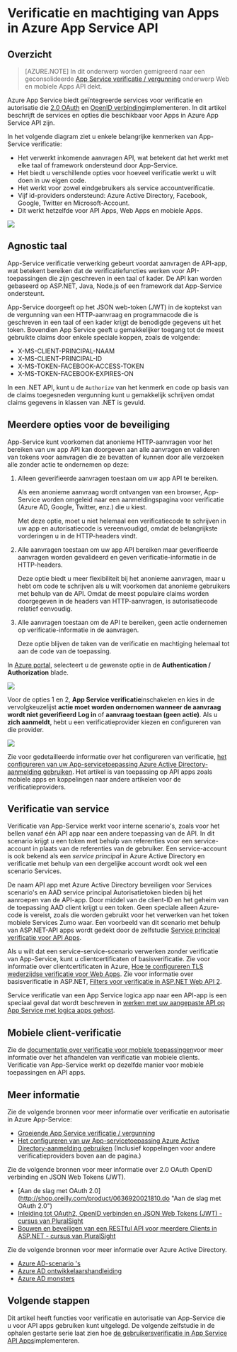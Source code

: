 <properties
    pageTitle="Verificatie en machtiging van Apps in Azure App Service API | Microsoft Azure"
    description="Informatie over de services voor verificatie en autorisatie waarmee u Azure App Service API Apps."
    services="app-service\api"
    documentationCenter=".net"
    authors="tdykstra"
    manager="wpickett"
    editor=""/>

<tags
    ms.service="app-service-api"
    ms.workload="na"
    ms.tgt_pltfrm="na"
    ms.devlang="na"
    ms.topic="article"
    ms.date="05/23/2016"
    ms.author="rachelap"/>

# <a name="authentication-and-authorization-for-api-apps-in-azure-app-service"></a>Verificatie en machtiging van Apps in Azure App Service API

## <a name="overview"></a>Overzicht 

> [AZURE.NOTE] In dit onderwerp worden gemigreerd naar een geconsolideerde [App Service verificatie / vergunning](../app-service/app-service-authentication-overview.md) onderwerp Web en mobiele Apps API dekt.

Azure App Service biedt geïntegreerde services voor verificatie en autorisatie die [2.0 OAuth](#oauth) en [OpenID verbinding](#oauth)implementeren. In dit artikel beschrijft de services en opties die beschikbaar voor Apps in Azure App Service API zijn.

In het volgende diagram ziet u enkele belangrijke kenmerken van App-Service verificatie:

* Het verwerkt inkomende aanvragen API, wat betekent dat het werkt met elke taal of framework ondersteund door App-Service.
* Het biedt u verschillende opties voor hoeveel verificatie werkt u wilt doen in uw eigen code.
* Het werkt voor zowel eindgebruikers als service accountverificatie. 
* Vijf id-providers ondersteund: Azure Active Directory, Facebook, Google, Twitter en Microsoft-Account.
* Dit werkt hetzelfde voor API Apps, Web Apps en mobiele Apps.

![](./media/app-service-api-authentication/api-apps-overview.png)

## <a name="language-agnostic"></a>Agnostic taal

App-Service verificatie verwerking gebeurt voordat aanvragen de API-app, wat betekent bereiken dat de verificatiefuncties werken voor API-toepassingen die zijn geschreven in een taal of kader.  De API kan worden gebaseerd op ASP.NET, Java, Node.js of een framework dat App-Service ondersteunt.

App-Service doorgeeft op het JSON web-token (JWT) in de koptekst van de vergunning van een HTTP-aanvraag en programmacode die is geschreven in een taal of een kader krijgt de benodigde gegevens uit het token. Bovendien App Service geeft u gemakkelijker toegang tot de meest gebruikte claims door enkele speciale koppen, zoals de volgende:

* X-MS-CLIENT-PRINCIPAL-NAAM
* X-MS-CLIENT-PRINCIPAL-ID
* X-MS-TOKEN-FACEBOOK-ACCESS-TOKEN
* X-MS-TOKEN-FACEBOOK-EXPIRES-ON
 
In een .NET API, kunt u de `Authorize` van het kenmerk en code op basis van de claims toegesneden vergunning kunt u gemakkelijk schrijven omdat claims gegevens in klassen van .NET is gevuld.

## <a name="multiple-protection-options"></a>Meerdere opties voor de beveiliging

App-Service kunt voorkomen dat anonieme HTTP-aanvragen voor het bereiken van uw app API kan doorgeven aan alle aanvragen en valideren van tokens voor aanvragen die ze bevatten of kunnen door alle verzoeken alle zonder actie te ondernemen op deze:

1. Alleen geverifieerde aanvragen toestaan om uw app API te bereiken.

    Als een anonieme aanvraag wordt ontvangen van een browser, App-Service worden omgeleid naar een aanmeldingspagina voor verificatie (Azure AD, Google, Twitter, enz.) die u kiest. 

    Met deze optie, moet u niet helemaal een verificatiecode te schrijven in uw app en autorisatiecode is vereenvoudigd, omdat de belangrijkste vorderingen u in de HTTP-headers vindt.

2. Alle aanvragen toestaan om uw app API bereiken maar geverifieerde aanvragen worden gevalideerd en geven verificatie-informatie in de HTTP-headers.

    Deze optie biedt u meer flexibiliteit bij het anonieme aanvragen, maar u hebt om code te schrijven als u wilt voorkomen dat anonieme gebruikers met behulp van de API. Omdat de meest populaire claims worden doorgegeven in de headers van HTTP-aanvragen, is autorisatiecode relatief eenvoudig.
    
3. Alle aanvragen toestaan om de API te bereiken, geen actie ondernemen op verificatie-informatie in de aanvragen.

    Deze optie blijven de taken van de verificatie en machtiging helemaal tot aan de code van de toepassing.

In [Azure portal](https://portal.azure.com/), selecteert u de gewenste optie in de **Authentication / Authorization** blade.

![](./media/app-service-api-authentication/authblade.png)

Voor de opties 1 en 2, **App Service verificatie**inschakelen en kies in de vervolgkeuzelijst **actie moet worden ondernomen wanneer de aanvraag wordt niet geverifieerd** **Log in** of **aanvraag toestaan (geen actie)**.  Als u **zich aanmeldt**, hebt u een verificatieprovider kiezen en configureren van die provider.

![](./media/app-service-api-authentication/actiontotake.png)

Zie voor gedetailleerde informatie over het configureren van verificatie, [het configureren van uw App-servicetoepassing Azure Active Directory-aanmelding gebruiken](../app-service-mobile/app-service-mobile-how-to-configure-active-directory-authentication.md). Het artikel is van toepassing op API apps zoals mobiele apps en koppelingen naar andere artikelen voor de verificatieproviders.
 
## <a id="internal"></a>Verificatie van service

Verificatie van App-Service werkt voor interne scenario's, zoals voor het bellen vanaf één API app naar een andere toepassing van de API. In dit scenario krijgt u een token met behulp van referenties voor een service-account in plaats van de referenties van de gebruiker. Een service-account is ook bekend als een *service principal* in Azure Active Directory en verificatie met behulp van een dergelijke account wordt ook wel een scenario Services. 

De naam API app met Azure Active Directory beveiligen voor Services scenario's en AAD service principal Autorisatietoken bieden bij het aanroepen van de API-app. Door middel van de client-ID en het geheim van de toepassing AAD client krijgt u een token. Geen speciale alleen Azure-code is vereist, zoals die worden gebruikt voor het verwerken van het token mobiele Services Zumo waar. Een voorbeeld van dit scenario met behulp van ASP.NET-API apps wordt gedekt door de zelfstudie [Service principal verificatie voor API Apps](app-service-api-dotnet-service-principal-auth.md).

Als u wilt dat een service-service-scenario verwerken zonder verificatie van App-Service, kunt u clientcertificaten of basisverificatie. Zie voor informatie over clientcertificaten in Azure, [Hoe te configureren TLS wederzijdse verificatie voor Web Apps](../app-service-web/app-service-web-configure-tls-mutual-auth.md). Zie voor informatie over basisverificatie in ASP.NET, [Filters voor verificatie in ASP.NET Web API 2](http://www.asp.net/web-api/overview/security/authentication-filters).

Service verificatie van een App Service logica app naar een API-app is een speciaal geval dat wordt beschreven in [werken met uw aangepaste API op App Service met logica apps gehost](../app-service-logic/app-service-logic-custom-hosted-api.md).

## <a name="mobile-client-authentication"></a>Mobiele client-verificatie

Zie de [documentatie over verificatie voor mobiele toepassingen](../app-service-mobile/app-service-mobile-ios-get-started-users.md)voor meer informatie over het afhandelen van verificatie van mobiele clients. Verificatie van App-Service werkt op dezelfde manier voor mobiele toepassingen en API apps.
  
## <a name="more-information"></a>Meer informatie

Zie de volgende bronnen voor meer informatie over verificatie en autorisatie in Azure App-Service:

* [Groeiende App Service verificatie / vergunning](/blog/announcing-app-service-authentication-authorization/)
* [Het configureren van uw App-servicetoepassing Azure Active Directory-aanmelding gebruiken](../app-service-mobile/app-service-mobile-how-to-configure-active-directory-authentication.md) (Inclusief koppelingen voor andere verificatieproviders boven aan de pagina.) 

Zie de volgende bronnen voor meer informatie over 2.0 OAuth OpenID verbinding en JSON Web Tokens (JWT).

* [Aan de slag met OAuth 2.0] (http://shop.oreilly.com/product/0636920021810.do "Aan de slag met OAuth 2.0") 
* [Inleiding tot OAuth2, OpenID verbinden en JSON Web Tokens (JWT) - cursus van PluralSight](http://www.pluralsight.com/courses/oauth2-json-web-tokens-openid-connect-introduction) 
* [Bouwen en beveiligen van een RESTful API voor meerdere Clients in ASP.NET - cursus van PluralSight](http://www.pluralsight.com/courses/building-securing-restful-api-aspdotnet)

Zie de volgende bronnen voor meer informatie over Azure Active Directory.

* [Azure AD-scenario 's](http://aka.ms/aadscenarios)
* [Azure AD ontwikkelaarshandleiding](http://aka.ms/aaddev)
* [Azure AD monsters](http://aka.ms/aadsamples)

## <a name="next-steps"></a>Volgende stappen

Dit artikel heeft functies voor verificatie en autorisatie van App-Service die u voor API apps gebruiken kunt uitgelegd. De volgende zelfstudie in de ophalen gestarte serie laat zien hoe [de gebruikersverificatie in App Service API Apps](app-service-api-dotnet-user-principal-auth.md)implementeren.
